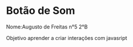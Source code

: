  # Botão de Som


Nome:Augusto de Freitas n°5 2°B


Objetivo aprender a criar interações com javasript 
